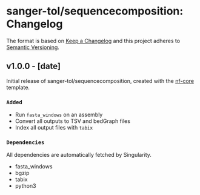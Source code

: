 # sanger-tol/sequencecomposition: Changelog

The format is based on [Keep a Changelog](https://keepachangelog.com/en/1.0.0/)
and this project adheres to [Semantic Versioning](https://semver.org/spec/v2.0.0.html).

## v1.0.0 - [date]

Initial release of sanger-tol/sequencecomposition, created with the [nf-core](https://nf-co.re/) template.

### `Added`

- Run `fasta_windows` on an assembly
- Convert all outputs to TSV and bedGraph files
- Index all output files with `tabix`

### `Dependencies`

All dependencies are automatically fetched by Singularity.

- fasta\_windows
- bgzip
- tabix
- python3
